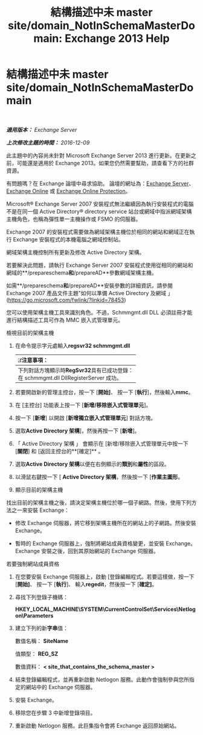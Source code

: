 ﻿---
title: '結構描述中未 master site/domain_NotInSchemaMasterDomain: Exchange 2013 Help'
TOCTitle: 結構描述中未 master site/domain_NotInSchemaMasterDomain
ms:assetid: 5e44eb33-4c30-4c3d-ba68-5c30bef1731f
ms:mtpsurl: https://technet.microsoft.com/zh-tw/library/ms.exch.setupreadiness.notinschemamasterdomain(v=EXCHG.150)
ms:contentKeyID: 50473283
ms.date: 05/21/2018
mtps_version: v=EXCHG.150
ms.translationtype: MT
---

# 結構描述中未 master site/domain\_NotInSchemaMasterDomain

 

_**適用版本：** Exchange Server_

_**上次修改主題的時間：** 2016-12-09_

此主題中的內容尚未針對 Microsoft Exchange Server 2013 進行更新。在更新之前，可能還是適用於 Exchange 2013。如果您仍然需要幫助，請查看下方的社群資源。

有問題嗎？在 Exchange 論壇中尋求協助。 論壇的網址為：[Exchange Server](https://go.microsoft.com/fwlink/p/?linkid=60612)、 [Exchange Online](https://go.microsoft.com/fwlink/p/?linkid=267542) 或 [Exchange Online Protection](https://go.microsoft.com/fwlink/p/?linkid=285351)。

Microsoft® Exchange Server 2007 安裝程式無法繼續因為執行安裝程式的電腦不是在同一個 Active Directory® directory service 站台或網域中指派網域架構主機角色，也稱為彈性單一主機操作或 FSMO 的伺服器。

Exchange 2007 的安裝程式需要做為網域架構主機位於相同的網站和網域正在執行 Exchange 安裝程式的本機電腦之網域控制站。

網域架構主機控制所有更新及修改 Active Directory 架構。

若要解決此問題，請執行 Exchange Server 2007 安裝程式使用從相同的網站和網域的**/prepareschema**和**/prepareAD**參數網域架構主機。

如需**/prepareschema**和**/prepareAD**安裝參數的詳細資訊，請參閱 Exchange 2007 產品文件主題"如何以準備 Active Directory 及網域 」 (<https://go.microsoft.com/fwlink/?linkid=78453>)

您可以使用架構主機工具來識別角色。不過，Schmmgmt.dll DLL 必須註冊才能進行結構描述工具可作為 MMC 嵌入式管理單元。

檢視目前的架構主機

1.  在命令提示字元處輸入**regsvr32 schmmgmt.dll**
    
    <table>
    <thead>
    <tr class="header">
    <th><img src="images/Bb124558.note(EXCHG.150).gif" title="注意事項" alt="注意事項" />注意事項：</th>
    </tr>
    </thead>
    <tbody>
    <tr class="odd">
    <td>下列對話方塊顯示時<strong>RegSvr32</strong>具有已成功登錄：<br />
    在 schmmgmt.dll DllRegisterServer 成功。</td>
    </tr>
    </tbody>
    </table>


2.  若要開啟新的管理主控台，按一下 \[**開始\]**、 按一下 \[**執行**\]，然後輸入**mmc**。

3.  在 \[主控台\] 功能表上按一下 \[**新增/移除嵌入式管理單元**\]。

4.  按一下 \[**新增**\] 以開啟 \[**新增獨立嵌入式管理單元**\] 對話方塊。

5.  選取**Active Directory 架構**\]，然後再按一下 \[**新增**\]。

6.  「 Active Directory 架構 」 會顯示在 \[新增/移除嵌入式管理單元中按一下 \[**關閉**\] 和 \[返回主控台的**\[確定\]** 。

7.  選取**Active Directory 架構**以便在右側顯示的**類別**和**屬性**的區段。

8.  以滑鼠右鍵按一下 \[ **Active Directory 架構**，然後按一下 \[**作業主圖形**。

9.  顯示目前的架構主機

找出目前的架構主機之後，請決定架構主機位於哪一個子網路。然後，使用下列方法之一來安裝 Exchange：

  - 修改 Exchange 伺服器，將它移到架構主機所在的網站上的子網路。然後安裝 Exchange。

  - 暫時的 Exchange 伺服器上，強制將網站成員資格變更，並安裝 Exchange。Exchange 安裝之後，回到其原始網站的 Exchange 伺服器。

若要強制網站成員資格

1.  在您要安裝 Exchange 伺服器上，啟動 \[登錄編輯程式。若要這樣做，按一下 \[**開始\]**、 按一下 \[**執行**\]、 輸入**regedit**，然後按一下 \[**確定\]**。

2.  尋找下列登錄子機碼：
    
    **HKEY\_LOCAL\_MACHINE\\SYSTEM\\CurrentControlSet\\Services\\Netlogon\\Parameters**

3.  建立下列的新**字串**值：
    
    數值名稱： **SiteName**
    
    值類型： **REG\_SZ**
    
    數值資料： **\< site\_that\_contains\_the\_schema\_master \>**

4.  結束登錄編輯程式，並再重新啟動 Netlogon 服務。此動作會強制參與您所指定的網站中的 Exchange 伺服器。

5.  安裝 Exchange。

6.  移除您在步驟 3 中新增登錄項目。

7.  重新啟動 Netlogon 服務。此巨集指令會將 Exchange 返回原始網站。

